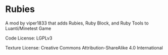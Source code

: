 # Rubies

A mod by viper1833 that adds Rubies, Ruby Block, and Ruby Tools to Luanti/Minetest Game

Code License: LGPLv3

Texture License: Creative Commons Attribution-ShareAlike 4.0 International